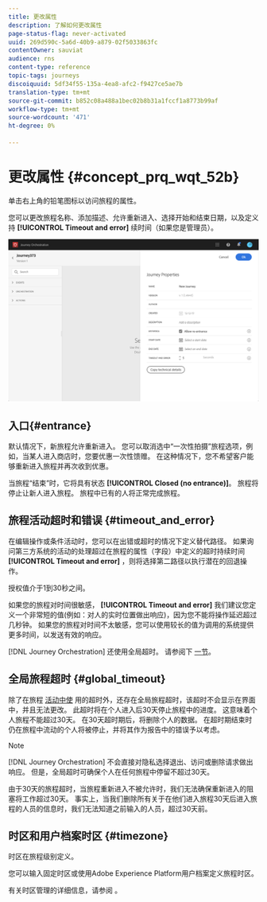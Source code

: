 ```yaml
---
title: 更改属性
description: 了解如何更改属性
page-status-flag: never-activated
uuid: 269d590c-5a6d-40b9-a879-02f5033863fc
contentOwner: sauviat
audience: rns
content-type: reference
topic-tags: journeys
discoiquuid: 5df34f55-135a-4ea8-afc2-f9427ce5ae7b
translation-type: tm+mt
source-git-commit: b852c08a488a1bec02b8b31a1fccf1a8773b99af
workflow-type: tm+mt
source-wordcount: '471'
ht-degree: 0%

---
```




# 更改属性 {#concept_prq_wqt_52b}

单击右上角的铅笔图标以访问旅程的属性。

您可以更改旅程名称、添加描述、允许重新进入、选择开始和结束日期，以及定义持 **[!UICONTROL Timeout and error]** 续时间（如果您是管理员）。

![](../assets/journey32.png)

## 入口{#entrance}

默认情况下，新旅程允许重新进入。 您可以取消选中“一次性拍摄”旅程选项，例如，当某人进入商店时，您要优惠一次性馈赠。 在这种情况下，您不希望客户能够重新进入旅程并再次收到优惠。

当旅程“结束”时，它将具有状态 **[!UICONTROL Closed (no entrance)]**。 旅程将停止让新人进入旅程。 旅程中已有的人将正常完成旅程。

## 旅程活动超时和错误 {#timeout_and_error}

在编辑操作或条件活动时，您可以在出错或超时的情况下定义替代路径。 如果询问第三方系统的活动的处理超过在旅程的属性（字段）中定义的超时持续时间&#x200B;**[!UICONTROL Timeout and  error]** ，则将选择第二路径以执行潜在的回退操作。

授权值介于1到30秒之间。

如果您的旅程对时间很敏感， **[!UICONTROL Timeout and error]** 我们建议您定义一个非常短的值(例如：对人的实时位置做出响应)，因为您不能将操作延迟超过几秒钟。 如果您的旅程对时间不太敏感，您可以使用较长的值为调用的系统提供更多时间，以发送有效的响应。

[!DNL Journey Orchestration] 还使用全局超时。 请参阅下 [一节](#global_timeout)。

## 全局旅程超时 {#global_timeout}

除了在旅程 [活动中使](#timeout_and_error) 用的超时外，还存在全局旅程超时，该超时不会显示在界面中，并且无法更改。 此超时将在个人进入后30天停止旅程中的进度。 这意味着个人旅程不能超过30天。 在30天超时期后，将删除个人的数据。 在超时期结束时仍在旅程中流动的个人将被停止，并将其作为报告中的错误予以考虑。

>[!NOTE]
>
>[!DNL Journey Orchestration] 不会直接对隐私选择退出、访问或删除请求做出响应。 但是，全局超时可确保个人在任何旅程中停留不超过30天。

由于30天的旅程超时，当旅程重新进入不被允许时，我们无法确保重新进入的阻塞将工作超过30天。 事实上，当我们删除所有关于在他们进入旅程30天后进入旅程的人员的信息时，我们无法知道之前输入的人员，超过30天前。

## 时区和用户档案时区 {#timezone}

时区在旅程级别定义。

您可以输入固定时区或使用Adobe Experience Platform用户档案定义旅程时区。

有关时区管理的详细信息，请参阅 [](../building-journeys/timezone-management.md)。
